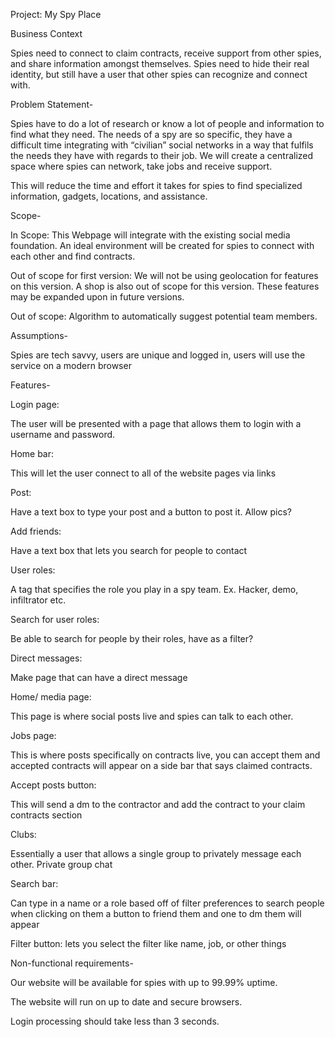 Project: My Spy Place 

Business Context 

Spies need to connect to claim contracts, receive support from other spies, and share information amongst themselves. Spies need to hide their real identity, but still have a user that other spies can recognize and connect with. 

 
Problem Statement-  

Spies have to do a lot of research or know a lot of people and information to find what they need. The needs of a spy are so specific, they have a difficult time integrating with “civilian” social networks in a way that fulfils the needs they have with regards to their job. We will create a centralized space where spies can network, take jobs and receive support. 
 
This will reduce the time and effort it takes for spies to find specialized information, gadgets, locations, and assistance. 


Scope- 

In Scope: This Webpage will integrate with the existing social media foundation. An ideal environment will be created for spies to connect with each other and find contracts. 

Out of scope for first version: We will not be using geolocation for features on this version. A shop is also out of scope for this version. These features may be expanded upon in future versions. 

Out of scope: Algorithm to automatically suggest potential team members. 


Assumptions-

Spies are tech savvy, users are unique and logged in, users will use the service on a modern browser 

 
Features-

Login page: 

The user will be presented with a page that allows them to login with a username and password. 


Home bar:  

This will let the user connect to all of the website pages via links  


Post:  

Have a text box to type your post and a button to post it. Allow pics?  


Add friends:  

Have a text box that lets you search for people to contact 


User roles:  

A tag that specifies the role you play in a spy team. Ex. Hacker, demo, infiltrator etc.  


Search for user roles:  

Be able to search for people by their roles, have as a filter?  

 
Direct messages:  

Make page that can have a direct message 


Home/ media page:  

This page is where social posts live and spies can talk to each other.  


Jobs page:  

This is where posts specifically on contracts live, you can accept them and accepted contracts will appear on a side bar that says claimed contracts. 


Accept posts button:  

This will send a dm to the contractor and add the contract to your claim contracts section 	 


Clubs:  

Essentially a user that allows a single group to privately message each other. Private group chat  


Search bar:  

Can type in a name or a role based off of filter preferences to search people when clicking on them a button to friend them and one to dm them will appear  

Filter button: lets you select the filter like name, job, or other things 

	 

Non-functional requirements-

Our website will be available for spies with up to 99.99% uptime. 

The website will run on up to date and secure browsers. 

Login processing should take less than 3 seconds. 



 